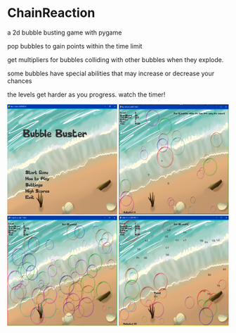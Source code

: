 # ChainReaction

a 2d bubble busting game with pygame

pop bubbles to gain points within the time limit

get multipliers for bubbles colliding with other bubbles when they explode.

some bubbles have special abilities that may increase or decrease your chances 

the levels get harder as you progress. watch the timer!

<img src="data/screenshot2.PNG" width=250 height=250/>

<img src="data/screenshot1.PNG" width=250 height=250/>

<img src="data/screenshot3.PNG" width=250 height=250/>

<img src="data/screenshot4.PNG" width=250 height=250/>

